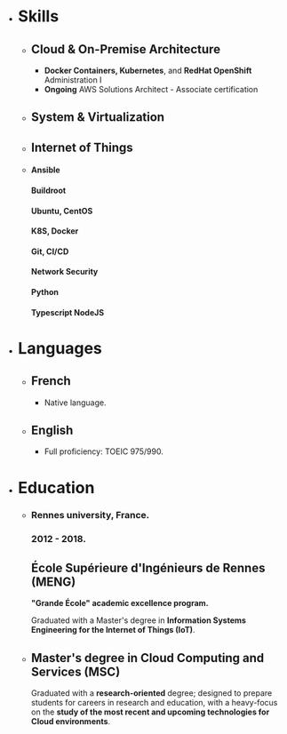 - # Skills
  - ## Cloud & On-Premise Architecture
    - **Docker Containers, Kubernetes**, and **RedHat OpenShift** Administration I
    - **Ongoing** AWS Solutions Architect - Associate certification
  - ## System & Virtualization
  - ## Internet of Things
  - #### **Ansible**
    #### **Buildroot**
    #### Ubuntu, CentOS
    #### **K8S, Docker**
    #### Git, CI/CD
    #### Network Security
    #### **Python**
    #### Typescript NodeJS
- # Languages
  - ## French
    - Native language.
  - ## English
    - Full proficiency: TOEIC 975/990.
- # Education
  - ### **Rennes university, France.**
    ### 2012 - 2018.
    ## École Supérieure d'Ingénieurs de Rennes (MENG)
    **"Grande École" academic excellence program.**

    Graduated with a Master's degree in **Information Systems Engineering for the Internet of Things (IoT)**.

  - ## Master's degree in Cloud Computing and Services (MSC)
    Graduated with a **research-oriented** degree; designed to prepare students for careers in research and education, with a heavy-focus on the **study of the most recent and upcoming technologies for Cloud environments**.
